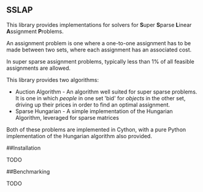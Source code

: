 ## SSLAP

This library provides implementations for solvers for **S**uper **S**parse **L**inear **A**ssignment **P**roblems.

An assignment problem is one where a one-to-one assignment has to be made between two sets, where each assignment has an associated cost.

In super sparse assignment problems, typically less than 1% of all feasible assignments are allowed.

This library provides two algorithms:
- Auction Algorithm - An algorithm well suited for super sparse problems. It is one in which *people* in one set 'bid' for *objects* in the other set, driving up their prices in order to find an optimal assignment. 
- Sparse Hungarian - A simple implementation of the Hungarian Algorithm, leveraged for sparse matrices

Both of these problems are implemented in Cython, with a pure Python implementation of the Hungarian algorithm also provided.

##Installation

TODO 

##Benchmarking

TODO


